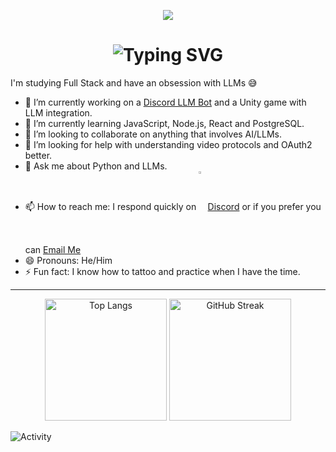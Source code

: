 <p align="center" width="100%">

<img src='https://i.giphy.com/xTiIzJSKB4l7xTouE8.webp'>
</p>

<h1 align="center" width="100%">
  <img src="https://readme-typing-svg.herokuapp.com/?font=JetBrains+Mono&size=30&duration=3000&pause=1000&color=00D1FF&center=true&vCenter=true&width=666&lines=👋+Hi+there!+I'm+Witcher;👨🏻‍💻+Full+Stack+Engineer+in+training;🔥+Turning+coffee+into+code" alt="Typing SVG" />
</h1>


I'm studying Full Stack and have an obsession with LLMs 😅 

- 🔭 I’m currently working on a <a href="https://github.com/georgedobreff/discord-ai-waifu.git" target="_blank">Discord LLM Bot</a> and a Unity game with LLM integration.
- 🌱 I’m currently learning JavaScript, Node.js, React and PostgreSQL.
- 👯 I’m looking to collaborate on anything that involves AI/LLMs.
- 🤔 I’m looking for help with understanding video protocols and OAuth2 better.
- 💬 Ask me about Python and LLMs.
- 📫 How to reach me: I respond quickly on <img src='https://cdn3.emoji.gg/emojis/7561-discord-clyde.png' width="3%" align="center"><a href="https://discord.com/users/1388488254889656420" target="_blank">Discord</a> or if you prefer you can [Email Me](mailto:george@witcher.blog)
- 😄 Pronouns: He/Him
- ⚡ Fun fact: I know how to tattoo and practice when I have the time.



---

<p align="center">
  <img height="195" src="https://github-readme-stats.vercel.app/api/top-langs/?username=georgedobreff&hide_border=true&theme=radical" alt="Top Langs" />
  <img height="195" src="https://streak-stats.demolab.com/?user=georgedobreff&theme=radical&hide_border=true" alt="GitHub Streak" />
</p>

<p align="center">
  
</p>



![Activity](https://github-readme-activity-graph.vercel.app/graph?username=georgedobreff&bg_color=0D1117&color=00D1FF&line=00D1FF&point=FFFFFF&area_color=FFFFFF&area=true&hide_border=true)



